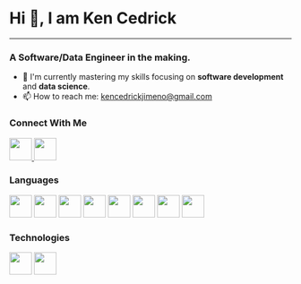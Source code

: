 # Hi 👋, I am Ken Cedrick

---

### A Software/Data Engineer in the making.
- 🌱 I'm currently mastering my skills focusing on **software development** and **data science**.
- 📫 How to reach me: <kencedrickjimeno@gmail.com>

### Connect With Me
<p align="left">
    <a align="center" href="https://www.linkedin.com/in/devcedrick" target="_blank">
        <img src="https://upload.wikimedia.org/wikipedia/commons/thumb/c/ca/LinkedIn_logo_initials.png/600px-LinkedIn_logo_initials.png" width="40" height="40"> 
    </a>
    <a href="https://www.facebook.com/kencedrick.ii/" target="_blank" margin="40px">
        <img src="https://cdn.freebiesupply.com/logos/large/2x/facebook-logo-2019.png" width="40" height="40"> 
    </a>

</p>

### Languages
<p align="left">
    <img src="https://upload.wikimedia.org/wikipedia/commons/thumb/b/bd/Logo_C_sharp.svg/1820px-Logo_C_sharp.svg.png" width="40" height="40" margin-right="40px">
    <img src="https://upload.wikimedia.org/wikipedia/commons/thumb/c/c3/Python-logo-notext.svg/701px-Python-logo-notext.svg.png" width="40" height="40">
    <img src="https://cdn.iconscout.com/icon/free/png-256/free-html-5-logo-icon-download-in-svg-png-gif-file-formats--programming-langugae-language-pack-logos-icons-1175208.png" width="40" height="40">
    <img src="https://upload.wikimedia.org/wikipedia/commons/thumb/6/62/CSS3_logo.svg/1200px-CSS3_logo.svg.png" width="40" height="40">
    <img src="https://upload.wikimedia.org/wikipedia/commons/thumb/4/4c/Typescript_logo_2020.svg/1200px-Typescript_logo_2020.svg.png" width="40" height="40">
    <img src="https://upload.wikimedia.org/wikipedia/commons/thumb/9/95/Vue.js_Logo_2.svg/1184px-Vue.js_Logo_2.svg.png" width="40" height="40">
    <img src="https://logowik.com/content/uploads/images/express-js1720895488.logowik.com.webp" width="40" height="40">
    <img src="https://upload.wikimedia.org/wikipedia/labs/8/8e/Mysql_logo.png" width="auto" height="40">
</p>

### Technologies
<p>
    <img src="https://upload.wikimedia.org/wikipedia/commons/thumb/3/3f/Git_icon.svg/2048px-Git_icon.svg.png" width="40" height="40">
    <img src="https://cdn.sanity.io/images/599r6htc/regionalized/46a76c802176eb17b04e12108de7e7e0f3736dc6-1024x1024.png" width="40" height="40">
</p>